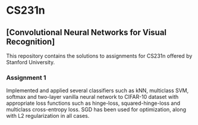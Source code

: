 # CS231n 
## [Convolutional Neural Networks for Visual Recognition]
This repository contains the solutions to assignments for CS231n offered by Stanford University.

### Assignment 1
Implemented and applied several classifiers such as kNN, multiclass SVM, softmax and two-layer vanilla neural network to CIFAR-10 dataset with appropriate loss functions such as hinge-loss, squared-hinge-loss and multiclass cross-entropy loss. SGD has been used for optimization, along with L2 regularization in all cases.
